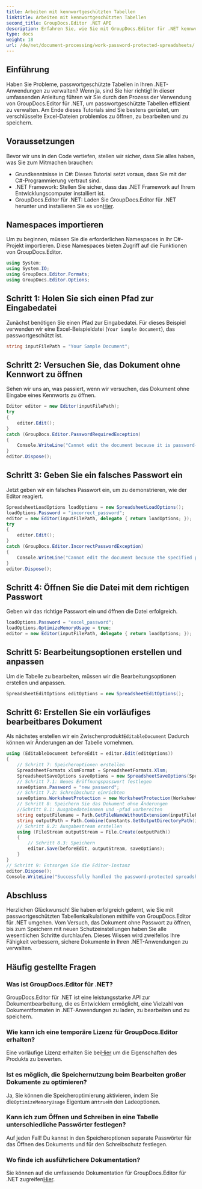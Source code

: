 ```yaml
---
title: Arbeiten mit kennwortgeschützten Tabellen
linktitle: Arbeiten mit kennwortgeschützten Tabellen
second_title: GroupDocs.Editor .NET API
description: Erfahren Sie, wie Sie mit GroupDocs.Editor für .NET kennwortgeschützte Tabellenkalkulationen verwalten. Diese ausführliche Anleitung führt Sie durch das Öffnen und Speichern sicherer Excel-Dateien.
type: docs
weight: 18
url: /de/net/document-processing/work-password-protected-spreadsheets/
---
```

## Einführung
Haben Sie Probleme, passwortgeschützte Tabellen in Ihren .NET-Anwendungen zu verwalten? Wenn ja, sind Sie hier richtig! In dieser umfassenden Anleitung führen wir Sie durch den Prozess der Verwendung von GroupDocs.Editor für .NET, um passwortgeschützte Tabellen effizient zu verwalten. Am Ende dieses Tutorials sind Sie bestens gerüstet, um verschlüsselte Excel-Dateien problemlos zu öffnen, zu bearbeiten und zu speichern.
## Voraussetzungen
Bevor wir uns in den Code vertiefen, stellen wir sicher, dass Sie alles haben, was Sie zum Mitmachen brauchen:
- Grundkenntnisse in C#: Dieses Tutorial setzt voraus, dass Sie mit der C#-Programmierung vertraut sind.
- .NET Framework: Stellen Sie sicher, dass das .NET Framework auf Ihrem Entwicklungscomputer installiert ist.
-  GroupDocs.Editor für .NET: Laden Sie GroupDocs.Editor für .NET herunter und installieren Sie es von[Hier](https://releases.groupdocs.com/editor/net/).
## Namespaces importieren
Um zu beginnen, müssen Sie die erforderlichen Namespaces in Ihr C#-Projekt importieren. Diese Namespaces bieten Zugriff auf die Funktionen von GroupDocs.Editor.
```csharp
using System;
using System.IO;
using GroupDocs.Editor.Formats;
using GroupDocs.Editor.Options;
```
## Schritt 1: Holen Sie sich einen Pfad zur Eingabedatei
Zunächst benötigen Sie einen Pfad zur Eingabedatei. Für dieses Beispiel verwenden wir eine Excel-Beispieldatei (`Your Sample Document`), das passwortgeschützt ist.
```csharp
string inputFilePath = "Your Sample Document";
```
## Schritt 2: Versuchen Sie, das Dokument ohne Kennwort zu öffnen
Sehen wir uns an, was passiert, wenn wir versuchen, das Dokument ohne Eingabe eines Kennworts zu öffnen.
```csharp
Editor editor = new Editor(inputFilePath);
try
{
    editor.Edit();
}
catch (GroupDocs.Editor.PasswordRequiredException)
{
    Console.WriteLine("Cannot edit the document because it is password-protected. A password is required.");
}
editor.Dispose();
```
## Schritt 3: Geben Sie ein falsches Passwort ein
Jetzt geben wir ein falsches Passwort ein, um zu demonstrieren, wie der Editor reagiert.
```csharp
SpreadsheetLoadOptions loadOptions = new SpreadsheetLoadOptions();
loadOptions.Password = "incorrect_password";
editor = new Editor(inputFilePath, delegate { return loadOptions; });
try
{
    editor.Edit();
}
catch (GroupDocs.Editor.IncorrectPasswordException)
{
    Console.WriteLine("Cannot edit the document because the specified password is incorrect.");
}
editor.Dispose();
```
## Schritt 4: Öffnen Sie die Datei mit dem richtigen Passwort
Geben wir das richtige Passwort ein und öffnen die Datei erfolgreich.
```csharp
loadOptions.Password = "excel_password";
loadOptions.OptimizeMemoryUsage = true;
editor = new Editor(inputFilePath, delegate { return loadOptions; });
```
## Schritt 5: Bearbeitungsoptionen erstellen und anpassen
Um die Tabelle zu bearbeiten, müssen wir die Bearbeitungsoptionen erstellen und anpassen.
```csharp
SpreadsheetEditOptions editOptions = new SpreadsheetEditOptions();
```
## Schritt 6: Erstellen Sie ein vorläufiges bearbeitbares Dokument
 Als nächstes erstellen wir ein Zwischenprodukt`EditableDocument` Dadurch können wir Änderungen an der Tabelle vornehmen.
```csharp
using (EditableDocument beforeEdit = editor.Edit(editOptions))
{
    // Schritt 7: Speicheroptionen erstellen
    SpreadsheetFormats xlsmFormat = SpreadsheetFormats.Xlsm;
    SpreadsheetSaveOptions saveOptions = new SpreadsheetSaveOptions(SpreadsheetFormats.Xlsm);
    // Schritt 7.1: Neues Eröffnungspasswort festlegen
    saveOptions.Password = "new password";
    // Schritt 7.2: Schreibschutz einrichten
    saveOptions.WorksheetProtection = new WorksheetProtection(WorksheetProtectionType.All, "write password");
    // Schritt 8: Speichern Sie das Dokument ohne Änderungen
    //Schritt 8.1: Ausgabedateinamen und -pfad vorbereiten
    string outputFilename = Path.GetFileNameWithoutExtension(inputFilePath) + "." + xlsmFormat.Extension;
    string outputPath = Path.Combine(Constants.GetOutputDirectoryPath(inputFilePath), outputFilename);
    // Schritt 8.2: Ausgabestream erstellen
    using (FileStream outputStream = File.Create(outputPath))
    {
        // Schritt 8.3: Speichern
        editor.Save(beforeEdit, outputStream, saveOptions);
    }
}
// Schritt 9: Entsorgen Sie die Editor-Instanz
editor.Dispose();
Console.WriteLine("Successfully handled the password-protected spreadsheet. Editor instance has been disposed: {0}", editor.IsDisposed ? "Yes" : "No");
```
## Abschluss
Herzlichen Glückwunsch! Sie haben erfolgreich gelernt, wie Sie mit passwortgeschützten Tabellenkalkulationen mithilfe von GroupDocs.Editor für .NET umgehen. Vom Versuch, das Dokument ohne Passwort zu öffnen, bis zum Speichern mit neuen Schutzeinstellungen haben Sie alle wesentlichen Schritte durchlaufen. Dieses Wissen wird zweifellos Ihre Fähigkeit verbessern, sichere Dokumente in Ihren .NET-Anwendungen zu verwalten.
## Häufig gestellte Fragen
### Was ist GroupDocs.Editor für .NET?
GroupDocs.Editor für .NET ist eine leistungsstarke API zur Dokumentbearbeitung, die es Entwicklern ermöglicht, eine Vielzahl von Dokumentformaten in .NET-Anwendungen zu laden, zu bearbeiten und zu speichern.
### Wie kann ich eine temporäre Lizenz für GroupDocs.Editor erhalten?
 Eine vorläufige Lizenz erhalten Sie bei[Hier](https://purchase.groupdocs.com/temporary-license/) um die Eigenschaften des Produkts zu bewerten.
### Ist es möglich, die Speichernutzung beim Bearbeiten großer Dokumente zu optimieren?
 Ja, Sie können die Speicheroptimierung aktivieren, indem Sie die`OptimizeMemoryUsage` Eigentum an`true`in den Ladeoptionen.
### Kann ich zum Öffnen und Schreiben in eine Tabelle unterschiedliche Passwörter festlegen?
Auf jeden Fall! Du kannst in den Speicheroptionen separate Passwörter für das Öffnen des Dokuments und für den Schreibschutz festlegen.
### Wo finde ich ausführlichere Dokumentation?
 Sie können auf die umfassende Dokumentation für GroupDocs.Editor für .NET zugreifen[Hier](https://reference.groupdocs.com/editor/net/).